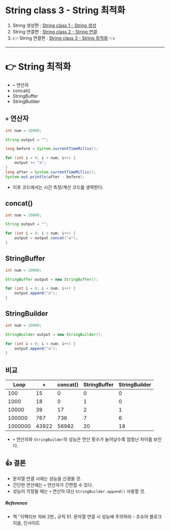 # String class 3 - String 최적화
1. String 생성편 : [String class 1 - String 생성]([20210715]_string_class_1_creation.md)
2. String 연결편 : [String class 2 - String 연결]([20210716]_string_class_2_concatenation.md)
3. 👉 String 연결편 : [String class 3 - String 최적화]([20210717]_string_class_3_optimization.md) 👈

---

# 👉 String 최적화
- `+` 연산자
- concat()
- StringBuffer
- StringBuilder

## `+` 연산자
```java
int num = 10000;

String output = "";

long before = System.currentTimeMillis();

for (int i = 0; i < num; i++) {
    output += "a";
}
long after = System.currentTimeMillis();
System.out.println(after - before);
```
- 이후 코드에서는 시간 측정/계산 코드를 생략한다.

## concat()
```java
int num = 10000;

String output = "";

for (int i = 0; i < num; i++) {
    output = output.concat("a");
}
```

## StringBuffer
```java
int num = 10000;

StringBuffer output = new StringBuffer();

for (int i = 0; i < num; i++) {
    output.append("a");
}
```

## StringBuilder
```java
int num = 10000;

StringBuilder output = new StringBuilder();

for (int i = 0; i < num; i++) {
    output.append("a");
}
```

## 비교
| Loop    | +     | concat() | StringBuffer | StringBuilder |
|---------|-------|----------|--------------|---------------|
| 100     | 15    | 0        | 0            | 0             |
| 1000    | 18    | 0        | 1            | 0             |
| 10000   | 39    | 17       | 2            | 1             |
| 100000  | 767   | 736      | 7            | 6             |
| 1000000 | 43922 | 56982    | 20           | 18            |

- `+` 연산자와 `StringBuilder`의 성능은 연산 횟수가 늘어날수록 엄청난 차이를 보인다.

## 👍 결론
- 문자열 연결 시에는 성능을 신경쓸 것.
- 간단한 연산에는 `+` 연산자가 간편할 수 있다.
- 성능이 걱정될 때는 `+` 연산자 대신 `StringBuilder.append()` 사용할 것.

##### Reference
- 책 ⌜이펙티브 자바 2판⌟ 규칙 51. 문자열 연결 시 성능에 주의하라 - 조슈아 블로크 지음, 인사이트
